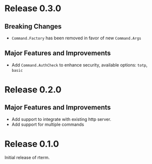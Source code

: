 # Release 0.3.0
## Breaking Changes
* `Command.Factory` has been removed in favor of new `Command.Args`
## Major Features and Improvements
* Add `Command.AuthCheck` to enhance security, available options: `totp`, `basic`

# Release 0.2.0
## Major Features and Improvements
* Add support to integrate with existing http server.
* Add support for multiple commands

# Release 0.1.0
Initial release of rterm.